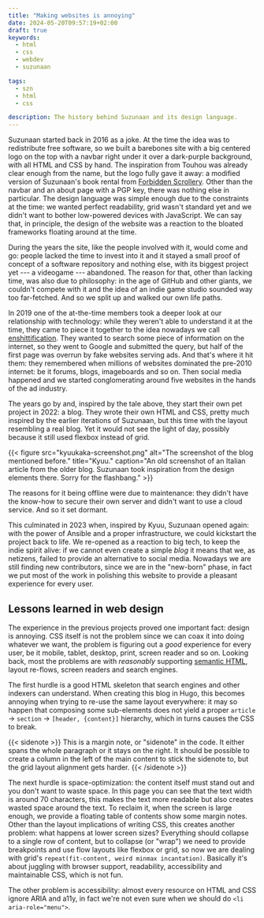 ```yaml
---
title: "Making websites is annoying"
date: 2024-05-20T09:57:19+02:00
draft: true
keywords:
  - html
  - css
  - webdev
  - suzunaan

tags:
  - szn
  - html
  - css

description: The history behind Suzunaan and its design language.
---
```


Suzunaan started back in 2016 as a joke.
At the time the idea was to redistribute free software, so we built a barebones
site with a big centered logo on the top with a navbar right under it
over a dark-purple background, with all HTML and CSS by hand.
The inspiration from Touhou was already clear enough from the name, but the logo
fully gave it away:
a modified version of Suzunaan's book rental from
[Forbidden Scrollery](https://en.touhouwiki.net/wiki/Forbidden_Scrollery).
Other than the navbar and an about page with a PGP key, there was nothing else
in particular.
The design language was simple enough due to the constraints at the time:
we wanted perfect readability, grid wasn't standard yet and we didn't want to
bother low-powered devices with JavaScript.
We can say that, in principle, the design of the website was a reaction to
the bloated frameworks floating around at the time.

During the years the site, like the people involved with it, would come and go:
people lacked the time to invest into it and it stayed a small proof of
concept of a software repository and nothing else, with its biggest project yet
--- a videogame --- abandoned.
The reason for that, other than lacking time, was also due to philosophy:
in the age of GitHub and other giants, we couldn't compete with it and the
idea of an indie game studio sounded way too far-fetched.
And so we split up and walked our own life paths.

In 2019 one of the at-the-time members took a deeper look at our relationship with
technology:
while they weren't able to understand it at the time, they came to
piece it together to the idea nowadays we call
[enshittification](https://pluralistic.net/2023/01/21/potemkin-ai/).
They wanted to search some piece of information on the internet, so
they went to Google and submitted the query, but half of the first page
was overrun by fake websites serving ads.
And that's where it hit them:
they remembered when millions of websites dominated the pre-2010 internet:
be it forums, blogs, imageboards and so on.
Then social media happened and we started conglomerating around five websites
in the hands of the ad industry.

The years go by and, inspired by the tale above, they start their own pet project
in 2022: a blog.
They wrote their own HTML and CSS, pretty much inspired by the earlier
iterations of Suzunaan, but this time with the layout resembling a real blog.
Yet it would not see the light of day, possibly because it still used flexbox
instead of grid.

{{< figure src="kyuukaka-screenshot.png" alt="The screenshot of the blog mentioned before."
    title="Kyuu."
    caption="An old screenshot of an Italian article from the older blog. Suzunaan took inspiration from the design elements there. Sorry for the flashbang." >}}

The reasons for it being offline were due to maintenance:
they didn't have the know-how to secure their own server and didn't want to use
a cloud service. And so it set dormant.

This culminated in 2023 when, inspired by Kyuu, Suzunaan opened again:
with the power of Ansible and a proper infrastructure, we could kickstart the
project back to life.
We re-opened as a reaction to big tech, to keep the indie spirit alive:
if we cannot even create a simple _blog_ it means that we, as netizens, failed
to provide an alternative to social media.
Nowadays we are still finding new contributors, since we are in the "new-born"
phase, in fact we put most of the work in polishing this website to
provide a pleasant experience for every user.

## Lessons learned in web design

The experience in the previous projects proved one important fact:
design is annoying.
CSS itself is not the problem since we can coax it into doing whatever we want,
the problem is figuring out a _good_ experience for every user, be it mobile,
tablet, desktop, print, screen reader and so on.
Looking back, most the problems are with _reasonably_ supporting
[semantic HTML](https://web.dev/learn/html/semantic-html/), layout re-flows,
screen readers and search engines.

The first hurdle is a good HTML skeleton that search engines and other
indexers can understand.
When creating this blog in Hugo, this becomes annoying when trying
to re-use the same layout everywhere:
it may so happen that composing some sub-elements does not yield a proper
`article` &RightArrow; `section` &RightArrow; `[header, {content}]` hierarchy,
which in turns causes the CSS to break.

{{< sidenote >}}
  This is a margin note, or "sidenote" in the code.
  It either spans the whole paragraph or it stays on the right.
  It should be possible to create a column in the left of the main content
  to stick the sidenote to, but the grid layout alignment gets harder.
{{< /sidenote >}}

The next hurdle is space-optimization:
the content itself must stand out and you don't want to waste space.
In this page you can see that the text width is around 70 characters, this
makes the text more readable but also creates wasted space around the text.
To reclaim it, when the screen is large enough, we provide a floating
table of contents show some margin notes.
Other than the layout implications of writing CSS, this creates another
problem:
what happens at lower screen sizes?
Everything should collapse to a single row of content, but to collapse
(or "wrap") we need to provide breakpoints and use flow layouts like
flexbox or grid, so now we are dealing with grid's
`repeat(fit-content, weird minmax incantation)`.
Basically it's about juggling with browser support, readability, accessibility
and maintainable CSS, which is not fun.

The other problem is accessibility:
almost every resource on HTML and CSS ignore ARIA and a11y, in fact we're not
even sure when we should do `<li aria-role="menu">`.
